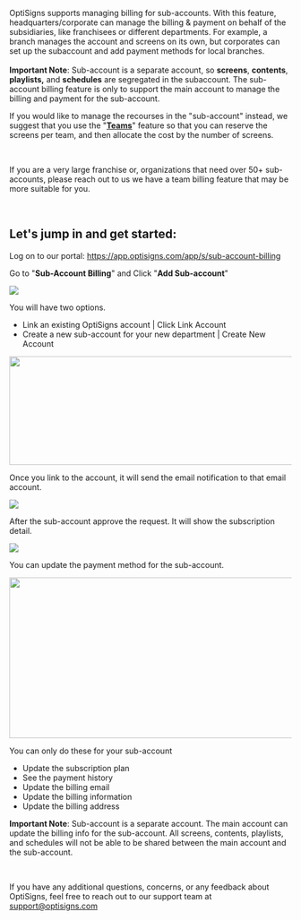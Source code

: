 <p>OptiSigns supports managing billing for sub-accounts. With this feature, headquarters/corporate can manage the billing &amp; payment on behalf of the subsidiaries, like franchisees or different departments. For example, a branch manages the account and screens on its own, but corporates can set up the subaccount and add payment methods for local branches.<br><br><strong>Important Note</strong>: Sub-account is a separate account, so <strong>screens</strong>, <strong>contents</strong>, <strong>playlists,</strong> and <strong>schedules</strong> are segregated in the subaccount. The sub-account billing feature is only to support the main account to manage the billing and payment for the sub-account.</p>
<p>If you would like to manage the recourses in the "sub-account" instead, we suggest that you use the "<a href="https://support.optisigns.com/hc/en-us/articles/360034883113" target="_self"><strong>Teams</strong></a>" feature so that you can reserve the screens per team, and then allocate the cost by the number of screens.</p>
<p> </p>
<p>If you are a very large franchise or, organizations that need over 50+ sub-accounts, please reach out to us we have a team billing feature that may be more suitable for you. </p>
<p> </p>
<h2 id="h_01HFGKJ71N0064YGTB82CZ09Q4" class="rich-content-viewer_headerTwo__3f-vr rich-content-viewer_elementSpacing__208Ie blog-post-title-font _3aQMT _2J4pr css-x4x4qs rich-content-viewer_left__2p1aK _158eo _3_7DB"><strong>Let's jump in and get started:</strong></h2>
<p>Log on to our portal: <a href="https://app.optisigns.com/app/s/sub-account-billing" target="_self">https://app.optisigns.com/app/s/sub-account-billing</a></p>
<p>Go to "<strong>Sub-Account Billing</strong>" and Click "<strong>Add Sub-account</strong>"</p>
<p><img src="https://support.optisigns.com/hc/article_attachments/17128740809491"></p>
<p>You will have two options.</p>
<ul>
<li>Link an existing OptiSigns account | Click Link Account</li>
<li>Create a new sub-account for your new department | Create New Account</li>
</ul>
<p class="wysiwyg-text-align-center"><img src="https://support.optisigns.com/hc/article_attachments/17128808299667" width="520" height="194"></p>
<p>Once you link to the account, it will send the email notification to that email account.</p>
<p><img src="https://support.optisigns.com/hc/article_attachments/17128964490771"></p>
<p>After the sub-account approve the request. It will show the subscription detail.</p>
<p><img src="https://support.optisigns.com/hc/article_attachments/17129028739731"></p>
<p>You can update the payment method for the sub-account.</p>
<p class="wysiwyg-text-align-center"><img src="https://support.optisigns.com/hc/article_attachments/17129119195795" width="550" height="287"></p>
<p>You can only do these for your sub-account</p>
<ul>
<li>Update the subscription plan</li>
<li>See the payment history</li>
<li>Update the billing email</li>
<li>Update the billing information</li>
<li>Update the billing address</li>
</ul>
<p><strong>Important Note</strong>: Sub-account is a separate account. The main account can update the billing info for the sub-account. All screens, contents, playlists, and schedules will not be able to be shared between the main account and the sub-account.</p>
<p> </p>
<p>If you have any additional questions, concerns, or any feedback about OptiSigns, feel free to reach out to our support team at <a href="mailto:support@optisigns.com" target="_self">support@optisigns.com</a></p>